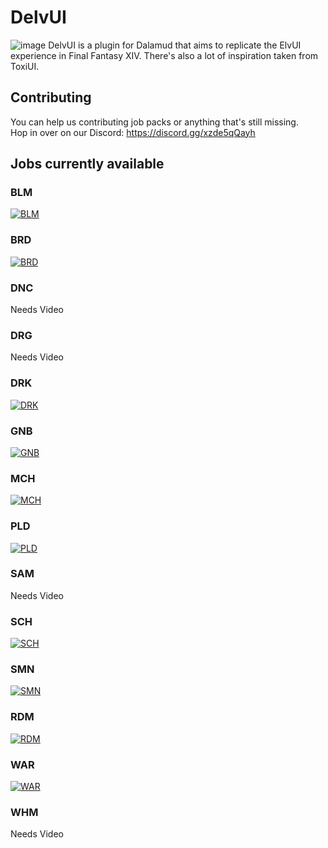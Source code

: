 # DelvUI

![image](https://i.imgur.com/AmbyNFD.png)
DelvUI is a plugin for Dalamud that aims to replicate the ElvUI experience in Final Fantasy XIV.
There's also a lot of inspiration taken from ToxiUI.  

## Contributing

You can help us contributing job packs or anything that's still missing.  
Hop in over on our Discord: https://discord.gg/xzde5qQayh  

## Jobs currently available

### BLM

[![BLM](https://img.youtube.com/vi/7_k_wDY3OK8/0.jpg)](https://www.youtube.com/watch?v=7_k_wDY3OK8 "DelvUI BLM")

### BRD

[![BRD](https://img.youtube.com/vi/bnwpUAuPWuc/0.jpg)](https://www.youtube.com/watch?v=bnwpUAuPWuc "DelvUI BRD")

### DNC

Needs Video

### DRG

Needs Video

### DRK

[![DRK](https://img.youtube.com/vi/nb6ivlkG2P4/0.jpg)](https://youtube.com/watch?v=nb6ivlkG2P4 "DelvUI DRK")

### GNB

[![GNB](https://img.youtube.com/vi/sF4fcRdO5uE/0.jpg)](https://www.youtube.com/watch?v=sF4fcRdO5uE "DelvUI GNB")

### MCH

[![MCH](https://img.youtube.com/vi/LfqFgIPI9PM/0.jpg)](https://www.youtube.com/watch?v=LfqFgIPI9PM "DelvUI MCH")

### PLD

[![PLD](https://img.youtube.com/vi/m6mXp86JIy4/0.jpg)](https://www.youtube.com/watch?v=m6mXp86JIy4 "DelvUI PLD")

### SAM

Needs Video

### SCH

[![SCH](https://img.youtube.com/vi/bZ_5_dgdiZc/0.jpg)](https://www.youtube.com/watch?v=bZ_5_dgdiZc "DelvUI SCH")

### SMN

[![SMN](https://img.youtube.com/vi/AvMa03LL4AI/0.jpg)](https://www.youtube.com/watch?v=AvMa03LL4AI "DelvUI SMN")

### RDM

[![RDM](https://img.youtube.com/vi/C2Dus-LuZHc/0.jpg)](https://www.youtube.com/watch?v=C2Dus-LuZHc "DelvUI RDM")

### WAR

[![WAR](https://img.youtube.com/vi/zelBywyAC0Y/0.jpg)](https://www.youtube.com/watch?v=zelBywyAC0Y "DelvUI WAR")

### WHM

Needs Video
